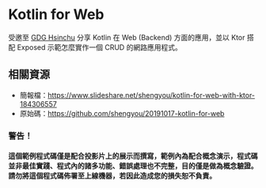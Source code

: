 # Kotlin for Web

受邀至 [GDG Hsinchu](https://www.facebook.com/GDG.Hsinchu/) 分享 Kotlin 在 Web (Backend) 方面的應用，並以 Ktor 搭配 Exposed 示範怎麼實作一個 CRUD 的網路應用程式。


## 相關資源

* 簡報檔：https://www.slideshare.net/shengyou/kotlin-for-web-with-ktor-184306557
* 原始碼：https://github.com/shengyou/20191017-kotlin-for-web

### 警告！

#### 這個範例程式碼僅是配合投影片上的展示而撰寫，範例內為配合概念演示，程式碼並非最佳實踐、程式內的諸多功能、錯誤處理也不完整，目的僅是做為概念驗證。請勿將這個程式碼佈署至上線機器，若因此造成您的損失恕不負責。
